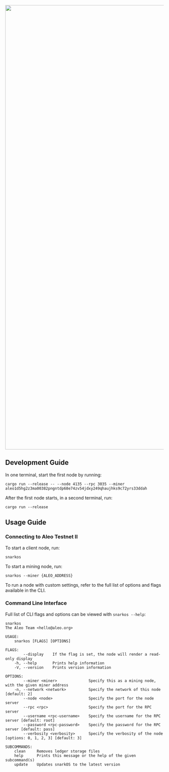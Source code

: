 <p align="center">
    <img alt="snarkOS" width="1412" src="https://cdn.aleo.org/snarkos/banner.png">
</p>

## Development Guide

In one terminal, start the first node by running:
```
cargo run --release -- --node 4135 --rpc 3035 --miner aleo1d5hg2z3ma00382pngntdp68e74zv54jdxy249qhaujhks9c72yrs33ddah
```

After the first node starts, in a second terminal, run:
```
cargo run --release
```

## Usage Guide

### Connecting to Aleo Testnet II

To start a client node, run:
```
snarkos
```

To start a mining node, run:
```
snarkos --miner {ALEO_ADDRESS}
```

To run a node with custom settings, refer to the full list of options and flags available in the CLI.

### Command Line Interface

Full list of CLI flags and options can be viewed with `snarkos --help`:

```
snarkos
The Aleo Team <hello@aleo.org>

USAGE:
    snarkos [FLAGS] [OPTIONS]

FLAGS:
        --display    If the flag is set, the node will render a read-only display
    -h, --help       Prints help information
    -V, --version    Prints version information

OPTIONS:
        --miner <miner>              Specify this as a mining node, with the given miner address
    -n, --network <network>          Specify the network of this node [default: 2]
        --node <node>                Specify the port for the node server
        --rpc <rpc>                  Specify the port for the RPC server
        --username <rpc-username>    Specify the username for the RPC server [default: root]
        --password <rpc-password>    Specify the password for the RPC server [default: pass]
        --verbosity <verbosity>      Specify the verbosity of the node [options: 0, 1, 2, 3] [default: 3]

SUBCOMMANDS:
    clean     Removes ledger storage files
    help      Prints this message or the help of the given subcommand(s)
    update    Updates snarkOS to the latest version
```

